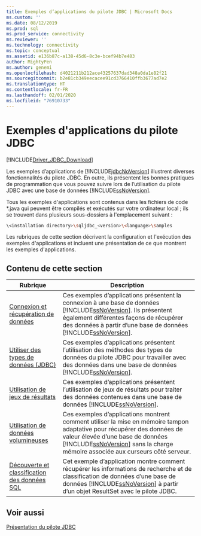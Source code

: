 ```yaml
---
title: Exemples d’applications du pilote JDBC | Microsoft Docs
ms.custom: ''
ms.date: 08/12/2019
ms.prod: sql
ms.prod_service: connectivity
ms.reviewer: ''
ms.technology: connectivity
ms.topic: conceptual
ms.assetid: e136b87c-a138-45d6-8c3e-bcef94b7e483
author: MightyPen
ms.author: genemi
ms.openlocfilehash: d4021211b212ace43257637dad348a0da1e82f21
ms.sourcegitcommit: b2e81cb349eecacee91cd3766410ffb3677ad7e2
ms.translationtype: HT
ms.contentlocale: fr-FR
ms.lasthandoff: 02/01/2020
ms.locfileid: "76910733"
---
```

# <a name="sample-jdbc-driver-applications"></a>Exemples d'applications du pilote JDBC

[!INCLUDE[Driver_JDBC_Download](../../../includes/driver_jdbc_download.md)]

Les exemples d’applications de [!INCLUDE[jdbcNoVersion](../../../includes/jdbcnoversion_md.md)] illustrent diverses fonctionnalités du pilote JDBC. En outre, ils présentent les bonnes pratiques de programmation que vous pouvez suivre lors de l’utilisation du pilote JDBC avec une base de données [!INCLUDE[ssNoVersion](../../../includes/ssnoversion-md.md)].  
  
Tous les exemples d'applications sont contenus dans les fichiers de code *.java qui peuvent être compilés et exécutés sur votre ordinateur local ; ils se trouvent dans plusieurs sous-dossiers à l'emplacement suivant :  

```bash
\<installation directory>\sqljdbc_<version>\<language>\samples  
```

 Les rubriques de cette section décrivent la configuration et l'exécution des exemples d'applications et incluent une présentation de ce que montrent les exemples d'applications.  
  
## <a name="in-this-section"></a>Contenu de cette section  
  
| Rubrique                                                                                                                  | Description                                                                                                                                                                                                                                                                   |
| ---------------------------------------------------------------------------------------------------------------------- | ----------------------------------------------------------------------------------------------------------------------------------------------------------------------------------------------------------------------------------------------------------------------------- |
| [Connexion et récupération de données](../../../connect/jdbc/code-samples/connecting-and-retrieving-data.md)                              | Ces exemples d’applications présentent la connexion à une base de données [!INCLUDE[ssNoVersion](../../../includes/ssnoversion-md.md)]. Ils présentent également différentes façons de récupérer des données à partir d’une base de données [!INCLUDE[ssNoVersion](../../../includes/ssnoversion-md.md)]. |
| [Utiliser des types de données &#40;JDBC&#41;](../../../connect/jdbc/code-samples/working-with-data-types-jdbc.md)                        | Ces exemples d’applications présentent l’utilisation des méthodes des types de données du pilote JDBC pour travailler avec des données dans une base de données [!INCLUDE[ssNoVersion](../../../includes/ssnoversion-md.md)].                                                                                              |
| [Utilisation de jeux de résultats](../../../connect/jdbc/code-samples/working-with-result-sets.md)                                          | Ces exemples d’applications présentent l’utilisation de jeux de résultats pour traiter des données contenues dans une base de données [!INCLUDE[ssNoVersion](../../../includes/ssnoversion-md.md)].                                                                                                            |
| [Utilisation de données volumineuses](../../../connect/jdbc/code-samples/working-with-large-data.md)                                            | Ces exemples d’applications montrent comment utiliser la mise en mémoire tampon adaptative pour récupérer des données de valeur élevée d’une base de données [!INCLUDE[ssNoVersion](../../../includes/ssnoversion-md.md)] sans la charge mémoire associée aux curseurs côté serveur.                                                         |
| [Découverte et classification des données SQL](../../jdbc/code-samples/data-discovery-and-classification-sample.md) | Cet exemple d’application montre comment récupérer les informations de recherche et de classification de données d’une base de données [!INCLUDE[ssNoVersion](../../../includes/ssnoversion-md.md)] à partir d’un objet ResultSet avec le pilote JDBC.                                            |
  
## <a name="see-also"></a>Voir aussi

[Présentation du pilote JDBC](../../../connect/jdbc/overview-of-the-jdbc-driver.md)
